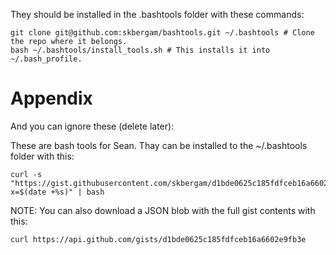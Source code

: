 They should be installed in the .bashtools folder with these commands:
```
git clone git@github.com:skbergam/bashtools.git ~/.bashtools # Clone the repo where it belongs.
bash ~/.bashtools/install_tools.sh # This installs it into ~/.bash_profile.
```

# Appendix
And you can ignore these (delete later):

These are bash tools for Sean. Thay can be installed to the ~/.bashtools folder with this:
```
curl -s "https://gist.githubusercontent.com/skbergam/d1bde0625c185fdfceb16a6602e9fb3e/raw/install_tools.sh?x=$(date +%s)" | bash
```

NOTE: You can also download a JSON blob with the full gist contents with this:
```
curl https://api.github.com/gists/d1bde0625c185fdfceb16a6602e9fb3e
```
